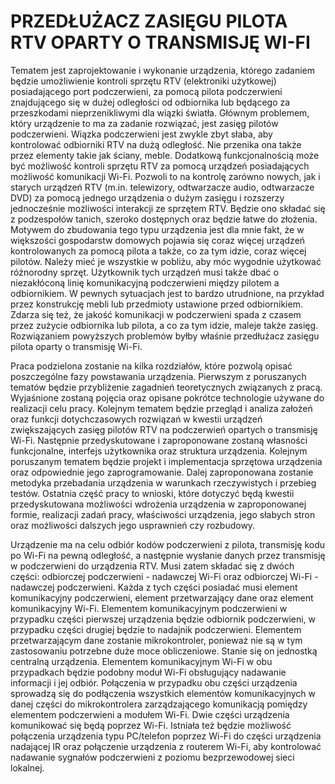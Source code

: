 # PRZEDŁUŻACZ ZASIĘGU PILOTA RTV OPARTY O TRANSMISJĘ WI-FI #

Tematem jest zaprojektowanie i wykonanie urządzenia, którego zadaniem będzie umożliwienie kontroli sprzętu RTV (elektroniki użytkowej) posiadającego port podczerwieni, za pomocą pilota podczerwieni znajdującego się w dużej odległości od odbiornika lub będącego za przeszkodami nieprzenikliwymi dla wiązki światła. Głównym problemem, który urządzenie to ma za zadanie rozwiązać, jest zasięg pilotów podczerwieni. Wiązka podczerwieni jest zwykle zbyt słaba, aby kontrolować odbiorniki RTV na dużą odległość. Nie przenika ona także przez elementy takie jak ściany, meble. 
Dodatkową funkcjonalnością może być możliwość kontroli sprzętu RTV za pomocą urządzeń posiadających możliwość komunikacji Wi-Fi. Pozwoli to na kontrolę zarówno nowych, jak i starych urządzeń RTV (m.in. telewizory, odtwarzacze audio, odtwarzacze DVD) za pomocą jednego urządzenia o dużym zasięgu i rozszerzy jednocześnie możliwości interakcji ze sprzętem RTV. Będzie ono składać się z podzespołów tanich, szeroko dostępnych oraz będzie łatwe do złożenia. 
Motywem do zbudowania tego typu urządzenia jest dla mnie fakt, że w większości gospodarstw domowych pojawia się coraz więcej urządzeń kontrolowanych za pomocą pilota a także, co za tym idzie, coraz więcej pilotów. Należy mieć je wszystkie w pobliżu, aby móc wygodnie użytkować różnorodny sprzęt. Użytkownik tych urządzeń musi także dbać o niezakłóconą linię komunikacyjną podczerwieni między pilotem a odbiornikiem. W pewnych sytuacjach jest to bardzo utrudnione, na przykład przez konstrukcję mebli lub przedmioty ustawione przed odbiornikiem. 
Zdarza się też, że jakość komunikacji w podczerwieni spada z czasem przez zużycie odbiornika lub pilota, a co za tym idzie, maleje także zasięg. Rozwiązaniem powyższych problemów byłby właśnie przedłużacz zasięgu pilota oparty o transmisję Wi-Fi. 

Praca podzielona zostanie na kilka rozdziałów, które pozwolą opisać poszczególne fazy powstawania urządzenia. Pierwszym z poruszanych tematów będzie przybliżenie zagadnień teoretycznych związanych z pracą. Wyjaśnione zostaną pojęcia oraz opisane pokrótce technologie używane do realizacji celu pracy. Kolejnym tematem będzie przegląd i analiza założeń oraz funkcji dotychczasowych rozwiązań w kwestii urządzeń zwiększających zasięg pilotów RTV na podczerwień opartych o transmisję Wi-Fi. Następnie przedyskutowane i zaproponowane zostaną własności funkcjonalne, interfejs użytkownika oraz struktura urządzenia. Kolejnym poruszanym tematem będzie projekt i implementacja sprzętowa urządzenia oraz odpowiednie jego zaprogramowanie. 
Dalej zaproponowana zostanie metodyka przebadania urządzenia w warunkach rzeczywistych i przebieg testów. Ostatnia część pracy to wnioski, które dotyczyć będą kwestii przedyskutowana możliwości wdrożenia urządzenia w zaproponowanej formie, realizacji zadań pracy, właściwości urządzenia, jego słabych stron oraz możliwości dalszych jego usprawnień czy rozbudowy. 

Urządzenie ma na celu odbiór kodów podczerwieni z pilota, transmisję kodu po Wi-Fi na pewną odległość, a następnie wysłanie danych przez transmisję w podczerwieni do urządzenia RTV. Musi zatem składać się z dwóch części: odbiorczej podczerwieni - nadawczej Wi-Fi oraz odbiorczej Wi-Fi - nadawczej podczerwieni. Każda z tych części posiadać musi element komunikacyjny podczerwieni, element przetwarzający dane oraz element komunikacyjny Wi-Fi. 
Elementem komunikacyjnym podczerwieni w przypadku części pierwszej urządzenia będzie odbiornik podczerwieni, w przypadku części drugiej będzie to nadajnik podczerwieni. Elementem przetwarzającym dane zostanie mikrokontroler, ponieważ nie są w tym zastosowaniu potrzebne duże moce obliczeniowe. Stanie się on jednostką centralną urządzenia. Elementem komunikacyjnym Wi-Fi w obu przypadkach będzie podobny moduł Wi-Fi obsługujący nadawanie informacji i jej odbiór. Połączenia w przypadku obu części urządzenia sprowadzą się do podłączenia wszystkich elementów komunikacyjnych w danej części do mikrokontrolera zarządzającego komunikacją pomiędzy elementem podczerwieni a modułem Wi-Fi. Dwie części urządzenia komunikować się będą poprzez Wi-Fi. Istniała też będzie możliwość połączenia urządzenia typu PC/telefon poprzez Wi-Fi do części urządzenia nadającej IR oraz połączenie urządzenia z routerem Wi-Fi, aby kontrolować nadawanie sygnałów podczerwieni z poziomu bezprzewodowej sieci lokalnej.
